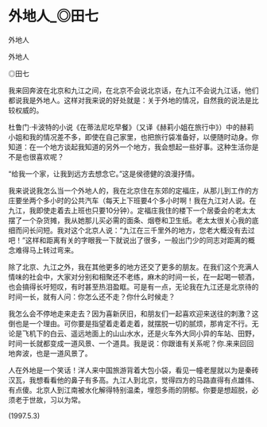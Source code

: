 # 外地人_◎田七

外地人

外地人

◎田七

我来回奔波在北京和九江之间，在北京不会说北京话，在九江不会说九江话，他们都说我是外地人。这样对我来说的好处就是：关于外地的情况，自然我的说法是比较权威的。

杜鲁门·卡波特的小说《在蒂法尼吃早餐》（又译《赫莉小姐在旅行中》）中的赫莉小姐和我的情况差不多，即使在自己家里，也把旅行袋准备好，以便随时动身。你知道：在一个地方谈起我知道的另外一个地方，我会想起一些好事。这种生活你是不是也很喜欢呢？

“给我一个家，让我到远方去想念它。”这是侯德健的浪漫抒情。

我来说说我怎么当一个外地人的，我在北京住在东郊的定福庄，从那儿到工作的方庄要坐两个多小时的公共汽车（每天上下班要4个多小时啊！我在九江对人说。在九江，我即使走着去上班也只要10分钟）。定福庄我住的楼下一个居委会的老太太摆了一个杂货摊，我从她那儿买必需的面条、烟卷和卫生纸。老太太很关心我的底细而问长问短。我对这个北京人说：“九江在三千里外的地方，您老大概没有去过吧！”这样和距离有关的字眼我一下就说出了很多，一般出门少的同志对距离的概念难得马上转过弯来。

除了北京、九江之外，我在其他更多的地方还交了更多的朋友。在我们这个充满人情味的社会中，大家对分别和相聚还不老练，麻木的时间一长，在一起喝一顿酒，也会搞得长吁短叹，有时甚至热泪盈眶。可是有一点，无论我在九江还是北京待的时间一长，就有人问：你怎么还不走？你什么时候走？

我怎么会不停地走来走去？因为喜新厌旧，和朋友们一起喜欢迎来送往的刺激？这倒也是一个理由。可你要是指望着走着走着，就摆脱一切的腻烦，那肯定不行。无论是飞机下的白云、遥远地面上的山山水水，还是火车外大同小异的车站、田野，时间一长就都变成一道风景、一个道具。我是说：你跟谁有关系呢？你.来来回回地奔波，也是一道风景了。

人在外地是一个笑话！洋人来中国旅游背着大包小袋，看见一幢老屋就以为是秦砖汉瓦，我想看看他的鼻子有多高。九江人到北京，觉得四方的马路直得有点雄伟、有点傻。北京人到江南被水化解得特别温柔，埋怨多雨的阴郁。你要是想超脱，必须老于世故，习以为常。

(1997.5.3)